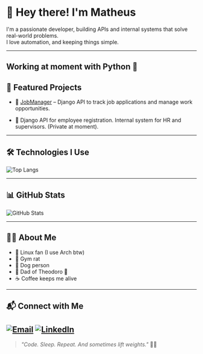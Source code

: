 # 👋 Hey there! I'm Matheus

I'm a passionate developer, building APIs and internal systems that solve real-world problems.  
I love automation, and keeping things simple.

---
Working at moment with Python 🐍
---

## 🚀 Featured Projects

- 🔧 [JobManager](https://github.com/sql1freitas/JobManager) – Django API to track job applications and manage work opportunities.
  
- 💼 Django API for employee registration. Internal system for HR and supervisors. (Private at moment).

---

## 🛠️ Technologies I Use

![Top Langs](https://github-readme-stats.vercel.app/api/top-langs/?username=sql1freitas&layout=compact&theme=radical)

---

## 📊 GitHub Stats

![GitHub Stats](https://github-readme-stats.vercel.app/api?username=sql1freitas&show_icons=true&theme=radical&count_private=true)

---

## 🙋‍♂️ About Me

- 🐧 Linux fan (I use Arch btw)
- 💪 Gym rat
- 🐶 Dog person
- 👶 Dad of Theodoro 🍼
- ☕ Coffee keeps me alive

---

## 📬 Connect with Me

[![Email](https://img.shields.io/badge/-Email-red?style=flat-square&logo=gmail&logoColor=white)](mailto:matheus.fvf.dev@gmail.com)
[![LinkedIn](https://img.shields.io/badge/-LinkedIn-blue?style=flat-square&logo=Linkedin&logoColor=white)](https://www.linkedin.com/in/matheus-java-dev/)
---

> _"Code. Sleep. Repeat. And sometimes lift weights."_ 🏋️‍♂️
